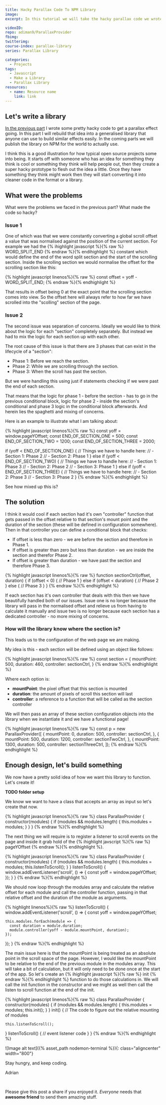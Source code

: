 ```yaml
---
title: Hacky Parallax Code To NPM Library
image: 
excerpt: In this tutorial we will take the hacky parallax code we wrote before and turn it into a nice generalised library that can be used to implement arbitrary parallax website. Ultimately we will publish the library to NPM.

videoID: 
repo: adiman9/ParallaxProvider
fbimg: 
twitterimg: 
course-index: parallax-library
series: Parallax Library

categories:
  - Projects
tags:
  - Javascript
  - Make a Library
  - Parallax Library
resources:
  - name: Resource name
    link: link
---
```

## Let's write a library

[In the previous part]({{site.baseurl}}/projects/parallax-mountains) I wrote some pretty hacky code to get a parallax effect going. In this part I will rebuild that idea into a generalised library that anyone can use to build similar effects easily. In the coming parts we will publish the library on NPM for the world to actually use.

I think this is a good illustration for how typical open source projects some into being. It starts off with someone who has an idea for something they think is cool or something they think will help people out, then they create a super hacky prototype to flesh out the idea a little. Once they have something they think might work then they will start converting it into cleaner code in the format or a library.

## What were the problems

What were the problems we faced in the previous part? What made the code so hacky?

### Issue 1
One of which was that we were constantly converting a global scroll offset a value that was normalised against the position of the current section. For example we had the
{% ihighlight javascript %}{% raw %}
WORD_SPLIT_END
{% endraw %}{% endihighlight %} constant which would define the end of the word split section and the start of the scrolling section. Inside the scrolling section we would normalise the offset for the scrolling section like this:

{% highlight javascript linenos%}{% raw %}
const offset = yoff - WORD_SPLIT_END;
{% endraw %}{% endhighlight %}

That results in offset being 0 at the exact point that the scrolling section comes into view. So the offset here will always refer to how far we have scrolled into the "scolling" section of the page.

### Issue 2
The second issue was separation of concerns. Ideally we would like to think about the logic for each "section" completely separately. But instead we had to mix the logic for each section up with each other.

The root cause of this issue is that there are 3 phases that can exist in the lifecycle of a "section":
* Phase 1: Before we reach the section.
* Phase 2: While we are scrolling through the section.
* Phase 3: When the scroll has past the section.

But we were handling this using just if statements checking if we were past the end of each section.

That means that the logic for phase 1 - before the section - has to go in the previous conditional block, logic for phase 2 - inside the section's conditional and phase 3 logic in the conditional block afterwards. And herein lies the spaghetti and mixing of concerns.

Here is an example to illustrate what I am talking about:

{% highlight javascript linenos%}{% raw %}
const yoff = window.pageYOffset;
const END_OF_SECTION_ONE = 500;
const END_OF_SECTION_TWO = 1200;
const END_OF_SECTION_THREE = 2000;

if (yoff < END_OF_SECTION_ONE) {
  // Things we have to handle here:
  //     - Section 1: Phase 2
  //     - Section 2: Phase 1
} else if (yoff < END_OF_SECTION_TWO) {
  // Things we have to handle here:
  //     - Section 1: Phase 3
  //     - Section 2: Phase 2
  //     - Section 3: Phase 1
} else if (yoff < END_OF_SECTION_THREE) {
  // Things we have to handle here:
  //     - Section 2: Phase 3
  //     - Section 3: Phase 2
}
{% endraw %}{% endhighlight %}

See how mixed up this is?

## The solution
I think it would cool if each section had it's own "controller" function that gets passed in the offset relative to that section's mount point and the duration of the section (these will be defined in configuration somewhere). Then in that controller you can define a conditional block that checks:

* If offset is less than zero - we are before the section and therefore in Phase 1.
* If offset is greater than zero but less than duration - we are inside the section and therefor Phase 2.
* If offset is greater than duration - we have past the section and therefore Phase 3.

{% highlight javascript linenos%}{% raw %}
function sectionCtrl(offset, duration) {
  if (offset < 0) {
    // Phase 1
  } else if (offset < duration) {
    // Phase 2
  } else {
    // Phase 3
  }
}
{% endraw %}{% endhighlight %}

If each section has it's own controller that deals with this then we have beautifully handled both of our issues. Issue one is no longer because the library will pass in the normalised offset and relieve us from having to calculate it manually and issue two is no longer because each section has a dedicated controller - no more mixing of concerns.

### How will the library know where the section is?

This leads us to the configuration of the web page we are making.

My idea is this - each section will be defined using an object like follows:

{% highlight javascript linenos%}{% raw %}
const section = {
  mountPoint: 500,
  duration: 460,
  controller: sectionCtrl,
}
{% endraw %}{% endhighlight %}

Where each option is:
* **mountPoint**: the pixel offset that this section is mounted
* **duration**: the amount of pixels of scroll this section will last
* **controller**: a reference to a function that will be called as the section controller

We will then pass an array of these section configuration objects into the library when we instantiate it and we have a functional page!

{% highlight javascript linenos%}{% raw %}
const p = new ParallaxProvider([
    {
      mountPoint: 0,
      duration: 500,
      controller: sectionCtrl,
    },
    {
      mountPoint: 500,
      duration: 1200,
      controller: sectionTwoCtrl,
    },
    {
      mountPoint: 1300,
      duration: 500,
      controller: sectionThreeCtrl,
]);
{% endraw %}{% endhighlight %}

## Enough design, let's build something

We now have a pretty solid idea of how we want this library to function. Let's create it!

**TODO folder setup**

We know we want to have a class that accepts an array as input so let's create that now.

{% highlight javascript linenos%}{% raw %}
class ParallaxProvider {
  constructor(modules) {
    if (modules && modules.length) {
      this.modules = modules;
    }
  }
}
{% endraw %}{% endhighlight %}

The next thing we will require is to register a listener to scroll events on the page and inside it grab hold of the
{% ihighlight javscript %}{% raw %}
pageYOffset
{% endraw %}{% endihighlight %}.

{% highlight javascript linenos%}{% raw %}
class ParallaxProvider {
  constructor(modules) {
    if (modules && modules.length) {
      this.modules = modules;
      this.listenToScroll();
    }
  }
  listenToScroll() {
    window.addEventListener('scroll', () => {
      const yoff = window.pageYOffset;
    });
  }
}
{% endraw %}{% endhighlight %}

We should now loop through the modules array and calculate the relative offset for each module and call the controller function, passing in that relative offset and the duration of the module as arguments.

{% highlight  linenos%}{% raw %}
listenToScroll() {
  window.addEventListener('scroll', () => {
    const yoff = window.pageYOffset;

    this.modules.forEach(module => {
      const duration = module.duration;
      module.controller(yoff - module.mountPoint, duration);
    });
  });
}
{% endraw %}{% endhighlight %}

The main issue here is that the mountPoint is being treated as an absolute point in the scroll space of the page. However, I would like the mountPoint to be relative to the end of the previous module in the modules array. This will take a bit of calculation, but it will only need to be done once at the start of the app. So let's create an
{% ihighlight javascript %}{% raw %}
init
{% endraw %}{% endihighlight %} function to do those calculations in. We will call the init function in the constructor and we might as well then call the listen to scroll function at the end of the init.

{% highlight javascript  linenos%}{% raw %}
class ParallaxProvider {
  constructor(modules) {
    if (modules && modules.length) {
      this.modules = modules;
      this.init();
    }
  }
  init() {
    // The code to figure out the relative mounting of modules

    this.listenToScroll();
  }
  listenToScroll() {
    // event listener code
  }
}
{% endraw %}{% endhighlight %}

![Image alt text]({% asset_path nodemon-terminal %}){: class="aligncenter" width="800"}

Stay hungry, and keep coding.

Adrian

&nbsp;

Please give this post a share if you enjoyed it. _Everyone_ needs that **awesome friend** to send them amazing stuff.

